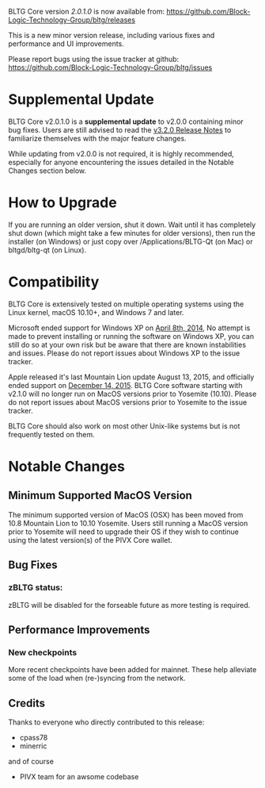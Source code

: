 BLTG Core version *2.0.1.0* is now available from:  <https://github.com/Block-Logic-Technology-Group/bltg/releases>

This is a new minor version release, including various fixes and performance and UI improvements.

Please report bugs using the issue tracker at github: <https://github.com/Block-Logic-Technology-Group/bltg/issues>


Supplemental Update
==============

BLTG Core v2.0.1.0 is a **supplemental update** to v2.0.0 containing minor bug fixes. Users are still advised to read the [v3.2.0 Release Notes](https://github.com/Block-Logic-Technology-Group/bltg/blob/master/doc/release-notes/release-notes-3.2.0.md) to familiarize themselves with the major feature changes.

While updating from v2.0.0 is not required, it is highly recommended, especially for anyone encountering the issues detailed in the Notable Changes section below.

How to Upgrade
==============

If you are running an older version, shut it down. Wait until it has completely shut down (which might take a few minutes for older versions), then run the installer (on Windows) or just copy over /Applications/BLTG-Qt (on Mac) or bltgd/bltg-qt (on Linux).


Compatibility
==============

BLTG Core is extensively tested on multiple operating systems using the Linux kernel, macOS 10.10+, and Windows 7 and later.

Microsoft ended support for Windows XP on [April 8th, 2014](https://www.microsoft.com/en-us/WindowsForBusiness/end-of-xp-support), No attempt is made to prevent installing or running the software on Windows XP, you can still do so at your own risk but be aware that there are known instabilities and issues. Please do not report issues about Windows XP to the issue tracker.

Apple released it's last Mountain Lion update August 13, 2015, and officially ended support on [December 14, 2015](http://news.fnal.gov/2015/10/mac-os-x-mountain-lion-10-8-end-of-life-december-14/). BLTG Core software starting with v2.1.0 will no longer run on MacOS versions prior to Yosemite (10.10). Please do not report issues about MacOS versions prior to Yosemite to the issue tracker.

BLTG Core should also work on most other Unix-like systems but is not frequently tested on them.


Notable Changes
==============

Minimum Supported MacOS Version
------

The minimum supported version of MacOS (OSX) has been moved from 10.8 Mountain Lion to 10.10 Yosemite. Users still running a MacOS version prior to Yosemite will need to upgrade their OS if they wish to continue using the latest version(s) of the PIVX Core wallet.

Bug Fixes
------

### zBLTG status:

zBLTG will be disabled for the forseable future as more testing is required.


Performance Improvements
------

### New checkpoints

More recent checkpoints have been added for mainnet. These help alleviate some of the load when (re-)syncing from the network.

## Credits

Thanks to everyone who directly contributed to this release:

 - cpass78
 - minerric

 and of course
 - PIVX team for an awsome codebase